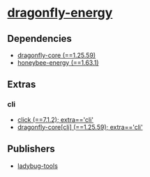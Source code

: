 # [dragonfly-energy](https://pypi.org/project/dragonfly-energy)

## Dependencies
- [dragonfly-core (==1.25.59)](packages/d/dragonfly-core.md)
- [honeybee-energy (==1.63.1)](packages/h/honeybee-energy.md)


## Extras

### cli
- [click (==7.1.2); extra=='cli'](packages/c/click.md)
- [dragonfly-core[cli] (==1.25.59); extra=='cli'](packages/d/dragonfly-core.md)


## Publishers
- [ladybug-tools](https://pypi.org/user/ladybug-tools)

